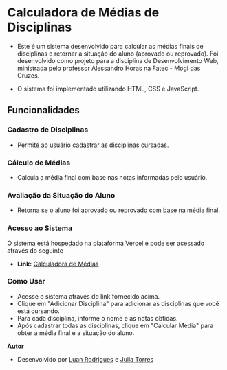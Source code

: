 # Calculadora de Médias de Disciplinas
- Este é um sistema desenvolvido para calcular as médias finais de disciplinas e retornar a situação do aluno (aprovado ou reprovado). Foi desenvolvido como projeto para a disciplina de Desenvolvimento Web, ministrada pelo professor Alessandro Horas na Fatec - Mogi das Cruzes.

- O sistema foi implementado utilizando HTML, CSS e JavaScript.

## Funcionalidades

### Cadastro de Disciplinas 
* Permite ao usuário cadastrar as disciplinas cursadas.

### Cálculo de Médias
* Calcula a média final com base nas notas informadas pelo usuário.

### Avaliação da Situação do Aluno
* Retorna se o aluno foi aprovado ou reprovado com base na média final.

### Acesso ao Sistema
O sistema está hospedado na plataforma Vercel e pode ser acessado através do seguinte 
* <strong>Link:</strong> <a href="https://fatec-calculadora.vercel.app/">Calculadora de Médias</a>

### Como Usar
* Acesse o sistema através do link fornecido acima.
* Clique em "Adicionar Disciplina" para adicionar as disciplinas que você está cursando.
* Para cada disciplina, informe o nome e as notas obtidas.
* Após cadastrar todas as disciplinas, clique em "Calcular Média" para obter a média final e a situação do aluno.

<strong>Autor</strong>
* Desenvolvido por <a href="https://www.linkedin.com/in/devluanrodrigues/" target="_blank">Luan Rodrigues</a> e <a href="https://www.linkedin.com/in/julia-torres-2129001b8/" target="_blank">Julia Torres</a>